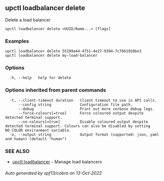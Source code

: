 ## upctl loadbalancer delete

Delete a load balancer

```
upctl loadbalancer delete <UUID/Name...> [flags]
```

### Examples

```
upctl loadbalancer delete 55199a44-4751-4e27-9394-7c7661910be3
upctl loadbalancer delete my-load-balancer
```

### Options

```
  -h, --help   help for delete
```

### Options inherited from parent commands

```
  -t, --client-timeout duration   Client timeout to use in API calls.
      --config string             Configuration file path.
      --debug                     Print out more verbose debug logs.
      --force-colours[=true]      Force coloured output despite detected terminal support.
      --no-colours[=true]         Disable coloured output despite detected terminal support. Colours can also be disabled by setting NO_COLOR environment variable.
  -o, --output string             Output format (supported: json, yaml and human) (default "human")
```

### SEE ALSO

* [upctl loadbalancer](upctl_loadbalancer.md)	 - Manage load balancers

###### Auto generated by spf13/cobra on 13-Oct-2022
